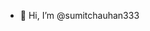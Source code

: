 - 👋 Hi, I’m @sumitchauhan333
<!---
sumitchauhan333/sumitchauhan333 is a ✨ special ✨ repository because its `README.md` (this file) appears on your GitHub profile.
You can click the Preview link to take a look at your changes.
--->
